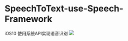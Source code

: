 # SpeechToText-use-Speech-Framework
iOS10 使用系统API实现语音识别
![](https://github.com/roycehe/SpeechToText-use-Speech-Framework/blob/master/reImg.gif)
